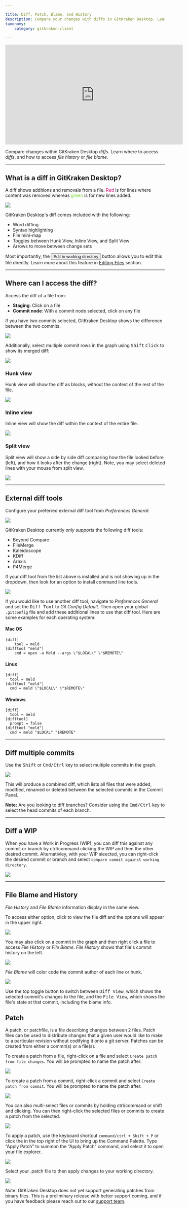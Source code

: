 ```yaml
---

title: Diff, Patch, Blame, and History 
description: Compare your changes with diffs in GitKraken Desktop. Learn about where to access diffs, file blame, and more.
taxonomy:
    category: gitkraken-client

---
```


<div class='embed-container embed-container--16-9'>
    <iframe width="560" height="315" src="https://www.youtube.com/embed/-0bn2H63axM?ecver=1" frameborder="0" allowfullscreen></iframe>
</div>

Compare changes within GitKraken Desktop _diffs_. Learn where to access _diffs_, and how to access _file history_ or _file blame_.

***

<a id="what-is-a-diff-in-gitkraken"></a>

## What is a diff in GitKraken Desktop?

A diff shows additions and removals from a file. <span style='color: #d90171;'>Red</span> is for lines where content was removed whereas <span style='color: #7bd938;'>green</span> is for new lines added.

<img src='/wp-content/uploads/diff-1.png' srcset='/wp-content/uploads/diff-1@2x.png 3x' class='img-bordered img-responsive center' />

GitKraken Desktop's diff comes included with the following:

- Word diffing
- Syntax highlighting
- File mini-map
- Toggles between Hunk View, Inline View, and Split View
- Arrows to move between change sets

Most importantly, the <button class="button button--primary button--ui button--nolink"><span style="color:#141422;">Edit in working directory</span></button> button allows you to edit this file directly. Learn more about this feature in [Editing Files](/working-with-files/editing-files) section.

***
## Where can I access the diff?

Access the diff of a file from:

* **Staging**: Click on a file
* **Commit node**: With a commit node selected, click on any file

If you have two commits selected, GitKraken Desktop shows the difference between the two commits.

<img src='/wp-content/uploads/two-diffs.png' srcset='/wp-content/uploads/two-diffs@2x.png 2x' class='img-bordered img-responsive center'>

Additionally, select multiple commit rows in the graph using <kbd>Shift</kbd> <kbd>Click</kbd> to show its merged diff:

<img src='/wp-content/uploads/merged-diff.png' srcset='/wp-content/uploads/merged-diff@2x.png 2x' class='img-bordered img-responsive center'>

### Hunk view

Hunk view will show the diff as blocks, without the context of the rest of the file.

<img src='/wp-content/uploads/hunk.png' srcset='/wp-content/uploads/hunk@2x.png 2x' class='img-bordered img-responsive center' />

### Inline view

Inline view will show the diff within the context of the entire file.

<img src='/wp-content/uploads/inline.png' srcset='/wp-content/uploads/inline@2x.png 2x' class='img-bordered img-responsive center' />

### Split view

Split view will show a side by side diff comparing how the file looked before (left), and how it looks after the change (right). Note, you may select deleted lines with your mouse from split view. 

<img src='/wp-content/uploads/split.png' srcset='/wp-content/uploads/split@2x.png 2x' class='img-bordered img-responsive center' />

***

## External diff tools
Configure your preferred external diff tool from <em class='context-menu'>Preferences <i class='fa fa-caret-right'></i> General</em>:

<img src="/wp-content/uploads/externaldiff.png" srcset="/wp-content/uploads/externaldiff@2x.png" class="img-bordered img-responsive center">

GitKraken Desktop currently _only supports_ the following diff tools:

- Beyond Compare
- FileMerge
- Kaleidoscope
- KDiff
- Araxis
- P4Merge

If your diff tool from the list above is installed and is not showing up in the dropdown, then look for an option to install command line tools.

<img src='/wp-content/uploads/beyond-compare.png' srcset='/wp-content/uploads/beyond-compare@2x.png 2x' class='img-bordered img-responsive center' />

If you would like to use another diff tool, navigate to <em class="context-menu">Preferences <i class="fa fa-caret-right"></i> General</em> and set the <kbd>Diff Tool</kbd> to _Git Config Default_. Then open your global `.gitconfig` file and add these additional lines to use that diff tool. Here are some examples for each operating system:

#### Mac OS
```
[diff]
    tool = meld
[difftool "meld"]
    cmd = open -a Meld --args \"$LOCAL\" \"$REMOTE\"
```

#### Linux
```
[diff]
  tool = meld
[difftool "meld"]
  cmd = meld \"$LOCAL\" \"$REMOTE\"
```

#### Windows
```
[diff]
  tool = meld
[difftool]
  prompt = false
[difftool "meld"]
  cmd = meld "$LOCAL" "$REMOTE"
```

***
## Diff multiple commits

Use the <kbd>Shift</kbd> or <kbd>Cmd/Ctrl</kbd> key to select multiple commits in the graph.

<img src="/wp-content/uploads/select-commits.gif" srcset="/wp-content/uploads/select-commits.gif" class="img-bordered img-responsive center">

This will produce a combined diff, which lists all files that were added, modified, renamed or deleted between the selected commits in the Commit Panel.

<div class='callout callout--basic'>
    <p><strong>Note:</strong> Are you looking to diff branches? Consider using the <kbd>Cmd/Ctrl</kbd> key to select the head commits of each branch.</p>
</div>

***

## Diff a WIP

When you have a Work in Progress (WIP), you can diff this against any commit or branch by ctrl/command clicking the WIP and then the other desired commit. Alternativley, with your WIP sleected, you can right-click the desired commit or branch and select `compare commit against working directory`.

<img src='/wp-content/uploads/gkc-wip-diff.png' class='img-bordered img-responsive center'>

***

## File Blame and History

_File History_ and _File Blame_ information display in the same view.

To access either option, click to view the file diff and the options will appear in the upper right.

<img src='/wp-content/uploads/access-blame.png' srcset='/wp-content/uploads/access-blame@2x.png 2x' class='img-bordered img-responsive center'>

You may also click on a commit in the graph and then right click a file to access _File History_ or _File Blame_. _File History_ shows that file's commit history on the left.

<img src='/wp-content/uploads/file-history.png' srcset='/wp-content/uploads/file-history@2x.png 2x' class='img-bordered img-responsive center'>

_File Blame_ will color code the commit author of each line or hunk.

<img src='/wp-content/uploads/blame.png' srcset='/wp-content/uploads/blame@2x.png 2x' class='img-bordered img-responsive center'>

Use the top toggle button to switch between <kbd>Diff View</kbd>, which shows the selected commit's changes to the file, and the <kbd>File View</kbd>, which shows the file's state at that commit, including the blame info.

## Patch

A patch, or patchfile, is a file describing changes between 2 files. Patch files can be used to distribute changes that a given user would like to make to a particular revision without codifying it onto a git server. Patches can be created from either a commit(s) or a file(s).

To create a patch from a file, right-click on a file and select `Create patch from file changes`. You will be prompted to name the patch after.

<img src='/wp-content/uploads/create-patch-file.png' srcset='/wp-content/uploads/create-patch-file@2x.png' class='img-bordered img-responsive center'>

To create a patch from a commit, right-click a commit and select `Create patch from commit`. You will be prompted to name the patch after.

<img src='/wp-content/uploads/create-patch-commit.png' srcset='/wp-content/uploads/create-patch-commit@2x.png' class='img-bordered img-responsive center'>

You can also multi-select files or commits by holding ctrl/command or shift and clicking. You can then right-click the selected files or commits to create a patch from the selected.

<img src='/wp-content/uploads/multi-selected-patch-v2.png' srcset='/wp-content/uploads/multi-selected-patch@2x.png' class='img-bordered img-responsive center'>

To apply a patch, use the keyboard shortcut `command/ctrl + Shift + P` or click the <i  class="fa fa-magic" style="transform: rotate(225deg)"></i> in the top right of the UI to bring up the Command Palette. Type “Apply Patch" to summon the “Apply Patch” command, and select it to open your file explorer. 

<img src='/wp-content/uploads/apply-patch.png' srcset='/wp-content/uploads/apply-patch@2x.png' class='img-bordered img-responsive center'>

Select your .patch file to then apply changes to your working directory. 

<img src='/wp-content/uploads/patch-applied.png' srcset='/wp-content/uploads/patch-applied@2x.png' class='img-bordered img-responsive center'>

<div class='callout callout--basic'>
    <p>Note: GitKraken Desktop does not yet support generating patches from binary files. This is a preliminary release with better support coming, and if you have feedback please reach out to our <a href="https://www.gitkraken.com/git-client/contact-support">support team</a>. </p>
</div>